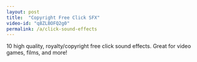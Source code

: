 ```yaml
---
layout: post
title:  "Copyright Free Click SFX"
video-id: "q8ZLBOFQ2g0"
permalink: /a/click-sound-effects
---
```


10 high quality, royalty/copyright free click sound effects. Great for video games, films, and more!
